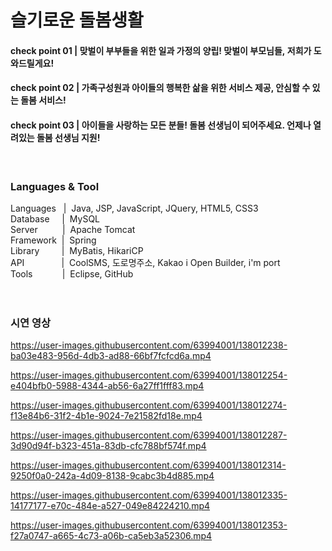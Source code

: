 <h1>슬기로운 돌봄생활</h1>

<h4>check point 01 | 맞벌이 부부들을 위한 일과 가정의 양립! 맞벌이 부모님들, 저희가 도와드릴게요!</h4>
<h4>check point 02 | 가족구성원과 아이들의 행복한 삶을 위한 서비스 제공, 안심할 수 있는 돌봄 서비스!</h4>
<h4>check point 03 | 아이들을 사랑하는 모든 분들! 돌봄 선생님이 되어주세요. 언제나 열려있는 돌봄 선생님 지원!</h4>
<br>


<h3>Languages & Tool</h3>
Languages&nbsp;&nbsp; | &nbsp;Java, JSP, JavaScript, JQuery, HTML5, CSS3<br>
Database&nbsp;&nbsp;&nbsp;&nbsp; | &nbsp;MySQL<br>
Server&nbsp;&nbsp;&nbsp;&nbsp;&nbsp;&nbsp;&nbsp;&nbsp;&nbsp; | &nbsp;Apache Tomcat<br>
Framework&nbsp; | &nbsp;Spring<br>
Library&nbsp;&nbsp;&nbsp;&nbsp;&nbsp;&nbsp;&nbsp;&nbsp;&nbsp;| &nbsp;MyBatis, HikariCP<br>
API&nbsp;&nbsp;&nbsp;&nbsp;&nbsp;&nbsp;&nbsp;&nbsp;&nbsp;&nbsp;&nbsp;&nbsp;&nbsp;&nbsp; | &nbsp;CoolSMS, 도로명주소, Kakao i Open Builder, i'm port<br>
Tools&nbsp;&nbsp;&nbsp;&nbsp;&nbsp;&nbsp;&nbsp;&nbsp;&nbsp;&nbsp;&nbsp; | &nbsp;Eclipse, GitHub<br>
<br><br>


<h3>시연 영상</h3>

https://user-images.githubusercontent.com/63994001/138012238-ba03e483-956d-4db3-ad88-66bf7fcfcd6a.mp4


https://user-images.githubusercontent.com/63994001/138012254-e404bfb0-5988-4344-ab56-6a27ff1fff83.mp4


https://user-images.githubusercontent.com/63994001/138012274-f13e84b6-31f2-4b1e-9024-7e21582fd18e.mp4


https://user-images.githubusercontent.com/63994001/138012287-3d90d94f-b323-451a-83db-cfc788bf574f.mp4


https://user-images.githubusercontent.com/63994001/138012314-9250f0a0-242a-4d09-8138-9cabc3b4d885.mp4


https://user-images.githubusercontent.com/63994001/138012335-14177177-e70c-484e-a527-049e84224210.mp4


https://user-images.githubusercontent.com/63994001/138012353-f27a0747-a665-4c73-a06b-ca5eb3a52306.mp4

